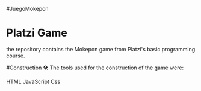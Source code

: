 #JuegoMokepon

# Platzi Game 

the repository contains the Mokepon game from Platzi's basic programming course.

#Construction 🛠️
The tools used for the construction of the game were:

HTML
JavaScript
Css
